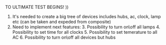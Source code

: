 TO ULTIMATE TEST BEGINS! )) 

1. It's needed to create a big tree of devices includes hubs, ac, clock, lamp etc (can be taken and expeded from composite)
2. Need to implement next features:
   3. Possibility to turn on\off all lamps
   4. Possibility to set time for all clocks
   5. Possibility to set temerature to all AC
   6. Possibility to turn on\off all devices but hubs
